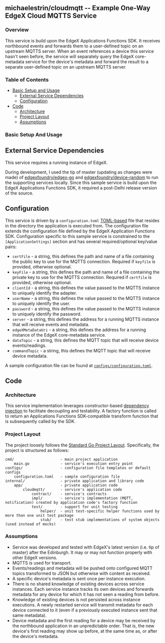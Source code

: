 ## michaelestrin/cloudmqtt -- Example One-Way EdgeX Cloud MQTTS Service

### Overview

This service is build upon the EdgeX Applications Functions SDK.  It receives northbound events and forwards them 
    to a user-defined topic on an upstream MQTTS server.  When an event references a device this service hasn't seen 
    before, the service will separately query the EdgeX core-metadata service for the device's metadata and forward 
    the result to a separate user-defined topic on an upstream MQTTS server.   

### Table of Contents

- [Basic Setup and Usage](#basic-setup-and-usage)
    - [External Service Dependencies](#external-service-dependencies)
    - [Configuration](#configuration)
- [Code](#code)
    - [Architecture](#architecture)
    - [Project Layout](#project-layout)
    - [Assumptions](#assumptions)

### Basic Setup And Usage

## External Service Dependencies

This service requires a running instance of EdgeX.

During development, I used the tip of master (updating as changes were made) of 
    [edgexfoundry/edgex-go](https://github.com/edgexfoundry/edgex-go) and 
    [edgexfoundry/device-random](https://github.com/edgexfoundry/device-random) to run the supporting services 
    locally. Since this sample service is build upon the EdgeX Applications Functions SDK, it required a post-Delhi release 
    version of the source.  
    
## Configuration

This service is driven by a `configuration.toml` [TOML-based](https://en.wikipedia.org/wiki/TOML) file that resides in
    the directory the application is executed from.  The configuration file extends the configuration file defined by 
    the EdgeX Application Functions SDK.  Configuration specific to this sample service is constrained to the 
    `[ApplicationSettings]` section and has several required/optional key/value pairs:
    
- `certFile` - a string, this defines the path and name of a file containing the public key to use for the MQTTS 
    connection.  Required if `keyfile` is provided, otherwise optional.
- `keyFile` - a string, this defines the path and name of a file containing the private key to use for the MQTTS 
    connection.  Required if `certfile` is provided, otherwise optional.
- `clientId` - a string, this defines the value passed to the MQTTS instance to uniquely identify the adapter.
- `userName` - a string, this defines the value passed to the MQTTS instance to uniquely identify the user.
- `password` - a string, this defines the value passed to the MQTTS instance to uniquely identify the password.
- `server` - a string, this defines the address for a running MQTTS instance that will receive events and metadata.
- `edgeXMetaDataUri` - a string, this defines the address for a running instance of the EdgeX core-metadata service.  
- `dataTopic` - a string, this defines the MQTT topic that will receive device events/readings.
- `commandTopic` - a string, this defines the MQTT topic that will receive device metadata.

A sample configuration file can be found at 
    [`configs/configuration.toml`](https://gitlab.com/michaelestrin/cloudmqtt/blob/master/configs/configuration.toml).
    
    
## Code

### Architecture

This service implementation leverages constructor-based [dependency injection](https://en.wikipedia.org/wiki/Dependency_injection) to
    facilitate decoupling and testability. A factory function is called to return an Applications Functions 
    SDK-compatible transform function that is subsequently called by the SDK. 
    
### Project Layout

The project loosely follows the [Standard Go Project Layout](https://github.com/golang-standards/project-layout). Specifically, 
    the project is structured as follows:

```
cmd/                     - main project application
    main.go              - service's execution entry point
configs/                 - configuration file templates or default configs
    configuration.toml   - sample configuration file
internal/                - private application and library code
    app/                 - private application code
        cloudmqtt/       - service's application code
            contract/    - service's contracts
            impl/        - service's implementation (MQTT, notification) created by application code's factory function 
            test/        - support for unit testing
                helper/  - unit test-specific helper functions used by more than one unit test package
                stub/    - test stub implementations of system objects (used instead of mocks)
```

### Assumptions

- Service was developed and tested with EdgeX's latest version (i.e. tip of master) after the Edinburgh. It may or may 
    not function properly with other EdgeX versions.
- MQTTS is used for transport.
- Events/readings and metadata will be pushed onto configured MQTT topics transformed to JSON but otherwise 
    with content as received.
- A specific device's metadata is sent once per instance execution.    
- There is no shared knowledge of existing devices across service instances. Each service instance tracks its own 
    devices and forwards metadata for any device for which it has not seen a reading from before.
- Knowledge of existing devices is not persisted across instance executions. A newly restarted service will transmit 
    metadata for each device connected to it (even if a previously executed instance sent that same metadata). 
- Device metadata and the first reading for a device may be received by the northbound application in an unpredictable 
    order.  That is, the new device's first reading may show up before, at the same time as, or after the device's 
    metadata. 
